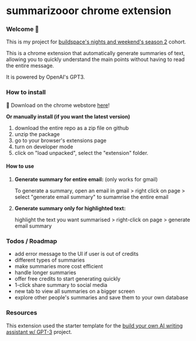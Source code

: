 # summarizooor chrome extension

### Welcome 👋

This is my project for [buildspace's nights and weekend's season 2](https://buildspace.so/nights-and-weekends) cohort.

This is a chrome extension that automatically generate summaries of text, allowing you to quickly understand the main points without having to read the entire message.

It is powered by OpenAI's GPT3.

### How to install

🥳 Download on the chrome webstore [here](https://chrome.google.com/webstore/detail/tldr-summary-generator/khkckpdkkddnlhfebcglejikmgmimado)!

**Or manually install (if you want the latest version)**

1. download the entire repo as a zip file on github
2. unzip the package
3. go to your browser's extensions page
4. turn on developer mode
5. click on "load unpacked", select the "extension" folder.

#### How to use

1. **Generate summary for entire email:** (only works for gmail)

   To generate a summary, open an email in gmail > right click on page > select "generate email summary" to sumamrise the entire email

2. **Generate summary only for highlighted text:**

   highlight the text you want summarised > right-click on page > generate email summary

### Todos / Roadmap

- add error message to the UI if user is out of credits
- different types of summaries
- make summaries more cost efficient
- handle longer summaries
- offer free credits to start generating quickly
- 1-click share summary to social media
- new tab to view all summaries on a bigger screen
- explore other people's summaries and save them to your own database

### Resources

This extension used the starter template for the [build your own AI writing assistant w/ GPT-3](https://buildspace.so/builds/ai-writer) project.
